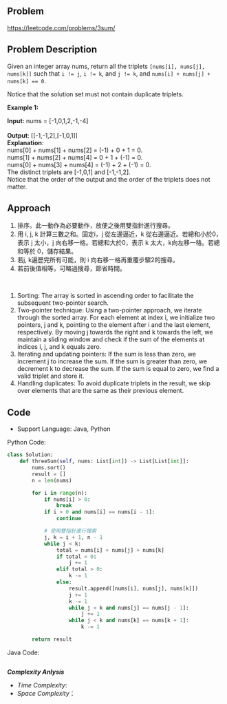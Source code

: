 ## Problem

https://leetcode.com/problems/3sum/

## Problem Description

Given an integer array nums, return all the triplets `[nums[i], nums[j], nums[k]]` such that `i != j`, `i != k`, and `j != k`, and `nums[i] + nums[j] + nums[k] == 0`.

Notice that the solution set must not contain duplicate triplets.

 

**Example 1:**

**Input:** nums = [-1,0,1,2,-1,-4]  <br>  
**Output**: [[-1,-1,2],[-1,0,1]]  <br>
**Explanation**:   <br>
nums[0] + nums[1] + nums[2] = (-1) + 0 + 1 = 0.  <br>
nums[1] + nums[2] + nums[4] = 0 + 1 + (-1) = 0.  <br>
nums[0] + nums[3] + nums[4] = (-1) + 2 + (-1) = 0.  <br>
The distinct triplets are [-1,0,1] and [-1,-1,2].  <br>
Notice that the order of the output and the order of the triplets does not matter.


## Approach
1. 排序。此一動作為必要動作，放便之後用雙指針進行搜尋。
2. 用 i, j, k 計算三數之和。固定i，j 從左邊逼近，k 從右邊逼近。若總和小於0，表示 j 太小，j 向右移一格。若總和大於0，表示 k 太大，k向左移一䅂。若總和等於 0，儲存結果。
3. 若j, k遍歷完所有可能，則 i 向右移一格再重覆步驟2的搜尋。
4. 若前後值相等，可略過搜尋，節省時間。

<br>

1. Sorting: The array is sorted in ascending order to facilitate the subsequent two-pointer search.
2. Two-pointer technique: Using a two-pointer approach, we iterate through the sorted array. For each element at index i, we initialize two pointers, j and k, pointing to the element after i and the last element, respectively. By moving j towards the right and k towards the left, we maintain a sliding window and check if the sum of the elements at indices i, j, and k equals zero.
3. Iterating and updating pointers: If the sum is less than zero, we increment j to increase the sum. If the sum is greater than zero, we decrement k to decrease the sum. If the sum is equal to zero, we find a valid triplet and store it.
4. Handling duplicates: To avoid duplicate triplets in the result, we skip over elements that are the same as their previous element.


## Code

- Support Language: Java, Python

Python Code:

```py
class Solution:
    def threeSum(self, nums: List[int]) -> List[List[int]]:
        nums.sort()  
        result = []
        n = len(nums)

        for i in range(n):
            if nums[i] > 0:
                break
            if i > 0 and nums[i] == nums[i - 1]:
                continue

            # 使用雙指針進行搜索
            j, k = i + 1, n - 1  
            while j < k:
                total = nums[i] + nums[j] + nums[k]  
                if total < 0:
                    j += 1  
                elif total > 0:
                    k -= 1  
                else:
                    result.append([nums[i], nums[j], nums[k]])  
                    j += 1
                    k -= 1
                    while j < k and nums[j] == nums[j - 1]:
                        j += 1
                    while j < k and nums[k] == nums[k + 1]:
                        k -= 1

        return result

```

Java Code:

```

```

**_Complexity Anlysis_**

- _Time Complexity_: 
- _Space Complexity_：
